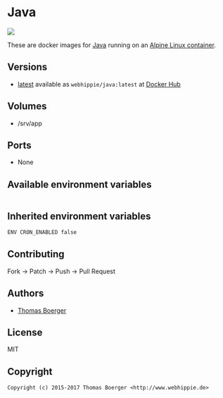 # Java

[![](https://images.microbadger.com/badges/image/webhippie/java.svg)](https://microbadger.com/images/webhippie/java "Get your own image badge on microbadger.com")

These are docker images for [Java](http://openjdk.java.net) running on an [Alpine Linux container](https://registry.hub.docker.com/u/webhippie/alpine/).


## Versions

* [latest](https://github.com/dockhippie/java/tree/master) available as ```webhippie/java:latest``` at [Docker Hub](https://registry.hub.docker.com/u/webhippie/java/)


## Volumes

* /srv/app


## Ports

* None


## Available environment variables

```bash
```


## Inherited environment variables

```bash
ENV CRON_ENABLED false
```


## Contributing

Fork -> Patch -> Push -> Pull Request


## Authors

* [Thomas Boerger](https://github.com/tboerger)


## License

MIT


## Copyright

```
Copyright (c) 2015-2017 Thomas Boerger <http://www.webhippie.de>
```
